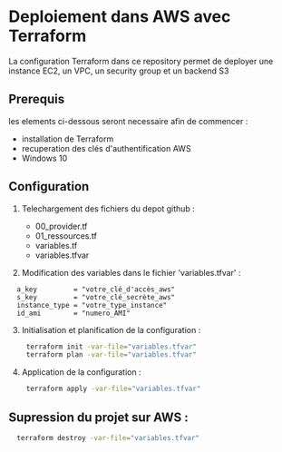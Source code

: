 # Deploiement dans AWS avec Terraform
La configuration Terraform dans ce repository permet de deployer une instance EC2, un VPC, un security group et un backend S3
## Prerequis
les elements ci-dessous seront necessaire afin de commencer :
- installation de Terraform
- recuperation des clés d'authentification AWS
- Windows 10
## Configuration
1. Telechargement des fichiers du depot github :
   
    - 00_provider.tf
    - 01_ressources.tf
    - variables.tf
    - variables.tfvar
      
2. Modification des variables dans le fichier 'variables.tfvar' :

  ```hcl
    a_key         = "votre_clé_d'accès_aws"
    s_key         = "votre_clé_secrète_aws"
    instance_type = "votre_type_instance"
    id_ami        = "numero_AMI"
  ```
3. Initialisation et planification de la configuration :

   ```bash
    terraform init -var-file="variables.tfvar"
    terraform plan -var-file="variables.tfvar"
   ```
4. Application de la configuration :
   
   ```bash
    terraform apply -var-file="variables.tfvar"
   ```
## Supression du projet sur AWS :
  ```bash
    terraform destroy -var-file="variables.tfvar"
   ```

